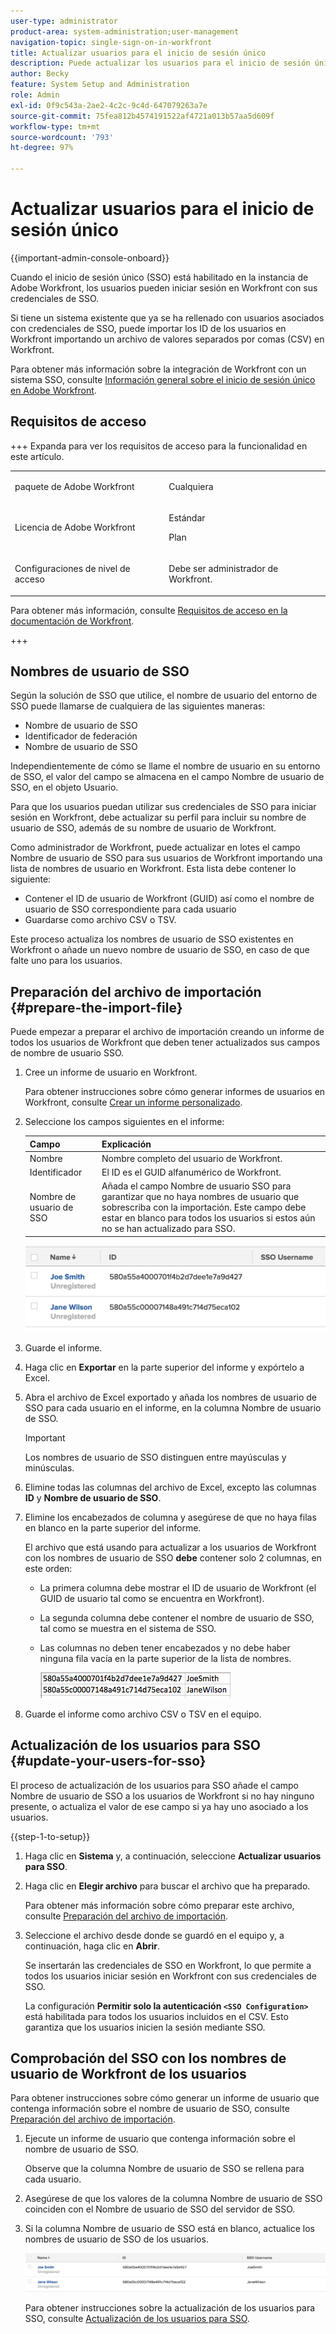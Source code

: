 ```yaml
---
user-type: administrator
product-area: system-administration;user-management
navigation-topic: single-sign-on-in-workfront
title: Actualizar usuarios para el inicio de sesión único
description: Puede actualizar los usuarios para el inicio de sesión único en Workfront.
author: Becky
feature: System Setup and Administration
role: Admin
exl-id: 0f9c543a-2ae2-4c2c-9c4d-647079263a7e
source-git-commit: 75fea812b4574191522af4721a013b57aa5d609f
workflow-type: tm+mt
source-wordcount: '793'
ht-degree: 97%

---
```


# Actualizar usuarios para el inicio de sesión único

<!-- Audited: 1/2024 -->

{{important-admin-console-onboard}}

Cuando el inicio de sesión único (SSO) está habilitado en la instancia de Adobe Workfront, los usuarios pueden iniciar sesión en Workfront con sus credenciales de SSO.

Si tiene un sistema existente que ya se ha rellenado con usuarios asociados con credenciales de SSO, puede importar los ID de los usuarios en Workfront importando un archivo de valores separados por comas (CSV) en Workfront.

Para obtener más información sobre la integración de Workfront con un sistema SSO, consulte [Información general sobre el inicio de sesión único en Adobe Workfront](../../../administration-and-setup/add-users/single-sign-on/sso-in-workfront.md).


## Requisitos de acceso

+++ Expanda para ver los requisitos de acceso para la funcionalidad en este artículo.

<table style="table-layout:auto"> 
 <col> 
 <col> 
 <tbody> 
  <tr> 
   <td role="rowheader">paquete de Adobe Workfront</td> 
   <td><p>Cualquiera</p></td> 
  </tr> 
  <tr> 
   <td role="rowheader">Licencia de Adobe Workfront</td> 
   <td><p>Estándar</p><p>Plan</p></td> 
  </tr> 
  <tr> 
   <td role="rowheader">Configuraciones de nivel de acceso</td> 
   <td> <p>Debe ser administrador de Workfront.</p> </p> </td> 
  </tr> 
 </tbody> 
</table>

Para obtener más información, consulte [Requisitos de acceso en la documentación de Workfront](/help/quicksilver/administration-and-setup/add-users/access-levels-and-object-permissions/access-level-requirements-in-documentation.md).

+++

## Nombres de usuario de SSO

Según la solución de SSO que utilice, el nombre de usuario del entorno de SSO puede llamarse de cualquiera de las siguientes maneras:

* Nombre de usuario de SSO
* Identificador de federación
* Nombre de usuario de SSO

Independientemente de cómo se llame el nombre de usuario en su entorno de SSO, el valor del campo se almacena en el campo Nombre de usuario de SSO, en el objeto Usuario.

Para que los usuarios puedan utilizar sus credenciales de SSO para iniciar sesión en Workfront, debe actualizar su perfil para incluir su nombre de usuario de SSO, además de su nombre de usuario de Workfront.

Como administrador de Workfront, puede actualizar en lotes el campo Nombre de usuario de SSO para sus usuarios de Workfront importando una lista de nombres de usuario en Workfront. Esta lista debe contener lo siguiente:

* Contener el ID de usuario de Workfront (GUID) así como el nombre de usuario de SSO correspondiente para cada usuario
* Guardarse como archivo CSV o TSV.

Este proceso actualiza los nombres de usuario de SSO existentes en Workfront o añade un nuevo nombre de usuario de SSO, en caso de que falte uno para los usuarios.

## Preparación del archivo de importación {#prepare-the-import-file}

Puede empezar a preparar el archivo de importación creando un informe de todos los usuarios de Workfront que deben tener actualizados sus campos de nombre de usuario SSO.

1. Cree un informe de usuario en Workfront.

   Para obtener instrucciones sobre cómo generar informes de usuarios en Workfront, consulte [Crear un informe personalizado](../../../reports-and-dashboards/reports/creating-and-managing-reports/create-custom-report.md).

1. Seleccione los campos siguientes en el informe:

   | Campo | Explicación |
   |---|---|
   | Nombre | Nombre completo del usuario de Workfront. |
   | Identificador | El ID es el GUID alfanumérico de Workfront. |
   | Nombre de usuario de SSO | Añada el campo Nombre de usuario SSO para garantizar que no haya nombres de usuario que sobrescriba con la importación. Este campo debe estar en blanco para todos los usuarios si estos aún no se han actualizado para SSO. |

   ![Usuarios con nombre de usuario SSO pero sin acceso](assets/users-with-sso-username-and-no-sso-access-only-field.png)

1. Guarde el informe.
1. Haga clic en **Exportar** en la parte superior del informe y expórtelo a Excel.
1. Abra el archivo de Excel exportado y añada los nombres de usuario de SSO para cada usuario en el informe, en la columna Nombre de usuario de SSO.

   >[!IMPORTANT]
   >
   >Los nombres de usuario de SSO distinguen entre mayúsculas y minúsculas.

1. Elimine todas las columnas del archivo de Excel, excepto las columnas **ID** y **Nombre de usuario de SSO**.

1. Elimine los encabezados de columna y asegúrese de que no haya filas en blanco en la parte superior del informe.

   El archivo que está usando para actualizar a los usuarios de Workfront con los nombres de usuario de SSO **debe** contener solo 2 columnas, en este orden:

   * La primera columna debe mostrar el ID de usuario de Workfront (el GUID de usuario tal como se encuentra en Workfront).
   * La segunda columna debe contener el nombre de usuario de SSO, tal como se muestra en el sistema de SSO.
   * Las columnas no deben tener encabezados y no debe haber ninguna fila vacía en la parte superior de la lista de nombres.

     ![Actualizar el CSV de los usuarios](assets/update-users-for-sso-csv-file-for-import.png)

1. Guarde el informe como archivo CSV o TSV en el equipo.

## Actualización de los usuarios para SSO {#update-your-users-for-sso}

El proceso de actualización de los usuarios para SSO añade el campo Nombre de usuario de SSO a los usuarios de Workfront si no hay ninguno presente, o actualiza el valor de ese campo si ya hay uno asociado a los usuarios.

{{step-1-to-setup}}

1. Haga clic en **Sistema** y, a continuación, seleccione **Actualizar usuarios para SSO**.

1. Haga clic en **Elegir archivo** para buscar el archivo que ha preparado.

   Para obtener más información sobre cómo preparar este archivo, consulte [Preparación del archivo de importación](#prepare-the-import-file).

1. Seleccione el archivo desde donde se guardó en el equipo y, a continuación, haga clic en **Abrir**.

   Se insertarán las credenciales de SSO en Workfront, lo que permite a todos los usuarios iniciar sesión en Workfront con sus credenciales de SSO.

   La configuración **Permitir solo la autenticación `<SSO Configuration>`** está habilitada para todos los usuarios incluidos en el CSV. Esto garantiza que los usuarios inicien la sesión mediante SSO.

## Comprobación del SSO con los nombres de usuario de Workfront de los usuarios

Para obtener instrucciones sobre cómo generar un informe de usuario que contenga información sobre el nombre de usuario de SSO, consulte [Preparación del archivo de importación](#prepare-the-import-file).

1. Ejecute un informe de usuario que contenga información sobre el nombre de usuario de SSO.

   Observe que la columna Nombre de usuario de SSO se rellena para cada usuario.

1. Asegúrese de que los valores de la columna Nombre de usuario de SSO coinciden con el Nombre de usuario de SSO del servidor de SSO.
1. Si la columna Nombre de usuario de SSO está en blanco, actualice los nombres de usuario de SSO de los usuarios.

   ![Usuarios con campo SSO](assets/users-with-sso-field-updated.png)

   Para obtener instrucciones sobre la actualización de los usuarios para SSO, consulte [Actualización de los usuarios para SSO](#update-your-users-for-sso).
